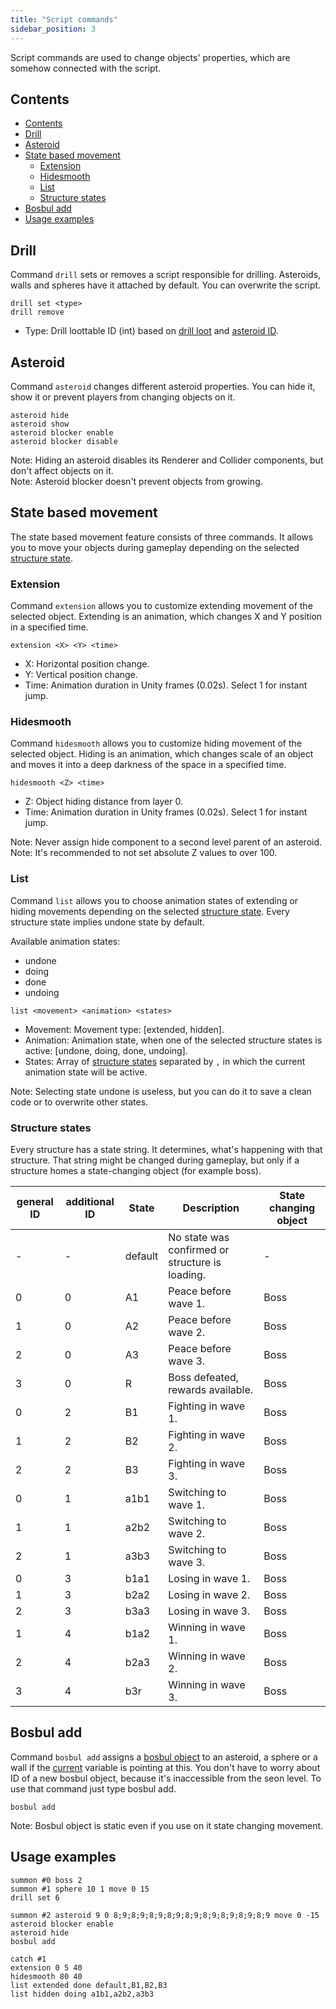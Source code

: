 ```yaml
---
title: "Script commands"
sidebar_position: 3
---
```


Script commands are used to change objects' properties, which are somehow connected with the script.

## Contents

-   [Contents](#contents)
-   [Drill](#drill)
-   [Asteroid](#asteroid)
-   [State based movement](#state-based-movement)
    -   [Extension](#extension)
    -   [Hidesmooth](#hidesmooth)
    -   [List](#list)
    -   [Structure states](#structure-states)
-   [Bosbul add](#bosbul-add)
-   [Usage examples](#usage-examples)

## Drill

Command `drill` sets or removes a script responsible for drilling.
Asteroids, walls and spheres have it attached by default. You can overwrite the script.

```text showLineNumbers
drill set <type>
drill remove
```

-   Type: Drill loottable ID (int) based on [drill loot](../DatapackInfo/DrillLoot) and [asteroid ID](../GameData/Asteroids).

## Asteroid

Command `asteroid` changes different asteroid properties. You can hide it, show it
or prevent players from changing objects on it.

```text showLineNumbers
asteroid hide
asteroid show
asteroid blocker enable
asteroid blocker disable
```

Note: Hiding an asteroid disables its Renderer and Collider components, but don't affect objects on it.  
Note: Asteroid blocker doesn't prevent objects from growing.

## State based movement

The state based movement feature consists of three commands. It allows you to move your objects
during gameplay depending on the selected [structure state](#structure-states).

### Extension

Command `extension` allows you to customize extending movement of the
selected object. Extending is an animation, which changes X and Y position in a specified time.

```text showLineNumbers
extension <X> <Y> <time>
```

-   X: Horizontal position change.
-   Y: Vertical position change.
-   Time: Animation duration in Unity frames (0.02s). Select 1 for instant jump.

### Hidesmooth

Command `hidesmooth` allows you to customize hiding movement of the
selected object. Hiding is an animation, which changes scale of an object
and moves it into a deep darkness of the space in a specified time.

```text showLineNumbers
hidesmooth <Z> <time>
```

-   Z: Object hiding distance from layer 0.
-   Time: Animation duration in Unity frames (0.02s). Select 1 for instant jump.

Note: Never assign hide component to a second level parent of an asteroid.  
Note: It's recommended to not set absolute Z values to over 100.

### List

Command `list` allows you to choose animation states of extending or hiding movements depending on the
selected [structure state](#structure-states). Every structure state implies undone state by default.

Available animation states:

-   undone
-   doing
-   done
-   undoing

```text showLineNumbers
list <movement> <animation> <states>
```

-   Movement: Movement type: [extended, hidden].
-   Animation: Animation state, when one of the selected structure states is active: [undone, doing, done, undoing].
-   States: Array of [structure states](#structure-states) separated by `,` in which the current animation state will be active.

Note: Selecting state undone is useless, but you can do it to save a clean code or to overwrite other states.

### Structure states

Every structure has a state string. It determines, what's happening with that structure.
That string might be changed during gameplay, but only if a structure homes
a state-changing object (for example boss).

| general ID | additional ID | State   | Description                                     | State changing object |
| ---------- | ------------- | ------- | ----------------------------------------------- | --------------------- |
| -          | -             | default | No state was confirmed or structure is loading. | -                     |
| 0          | 0             | A1      | Peace before wave 1.                            | Boss                  |
| 1          | 0             | A2      | Peace before wave 2.                            | Boss                  |
| 2          | 0             | A3      | Peace before wave 3.                            | Boss                  |
| 3          | 0             | R       | Boss defeated, rewards available.               | Boss                  |
| 0          | 2             | B1      | Fighting in wave 1.                             | Boss                  |
| 1          | 2             | B2      | Fighting in wave 2.                             | Boss                  |
| 2          | 2             | B3      | Fighting in wave 3.                             | Boss                  |
| 0          | 1             | a1b1    | Switching to wave 1.                            | Boss                  |
| 1          | 1             | a2b2    | Switching to wave 2.                            | Boss                  |
| 2          | 1             | a3b3    | Switching to wave 3.                            | Boss                  |
| 0          | 3             | b1a1    | Losing in wave 1.                               | Boss                  |
| 1          | 3             | b2a2    | Losing in wave 2.                               | Boss                  |
| 2          | 3             | b3a3    | Losing in wave 3.                               | Boss                  |
| 1          | 4             | b1a2    | Winning in wave 1.                              | Boss                  |
| 2          | 4             | b2a3    | Winning in wave 2.                              | Boss                  |
| 3          | 4             | b3r     | Winning in wave 3.                              | Boss                  |

## Bosbul add

Command `bosbul add` assigns a [bosbul object](./ObjectCommands#objects) to an asteroid, a sphere or a wall if the [current](.#interpreter-variables) variable
is pointing at this.
You don't have to worry about ID of a new bosbul object, because it's inaccessible from the seon level. To use that
command just type bosbul add.

```text showLineNumbers
bosbul add
```

Note: Bosbul object is static even if you use on it state changing movement.

## Usage examples

```text showLineNumbers
summon #0 boss 2
summon #1 sphere 10 1 move 0 15
drill set 6

summon #2 asteroid 9 0 8;9;8;9;8;9;8;9;8;9;8;9;8;9;8;9;8;9 move 0 -15
asteroid blocker enable
asteroid hide
bosbul add

catch #1
extension 0 5 40
hidesmooth 80 40
list extended done default,B1,B2,B3
list hidden doing a1b1,a2b2,a3b3
```
